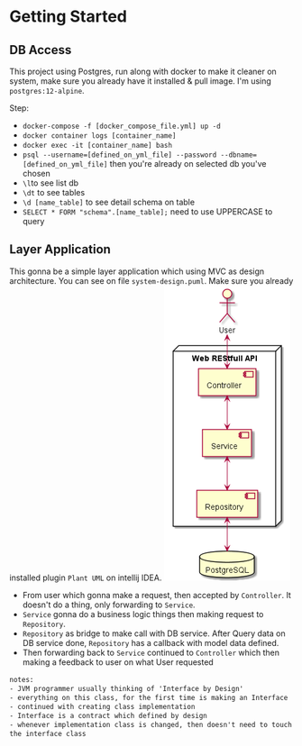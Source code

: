 # Getting Started

## DB Access

This project using Postgres, run along with docker to make it cleaner on system, make sure you already have it installed
& pull image. I'm using `postgres:12-alpine`.

Step:

- `docker-compose -f [docker_compose_file.yml] up -d`
- `docker container logs [container_name]`
- `docker exec -it [container_name] bash`
- `psql --username=[defined_on_yml_file] --password --dbname=[defined_on_yml_file]` then you're already on selected db
  you've chosen
- `\l`to see list db
- `\dt` to see tables
- `\d [name_table]` to see detail schema on table
- `SELECT * FORM "schema".[name_table];` need to use UPPERCASE to query

## Layer Application

This gonna be a simple layer application which using MVC as design architecture. You can see on
file `system-design.puml`. Make sure you already installed plugin `Plant UML` on intellij IDEA.
[![see here](system-design.png)](system-design.png)

- From user which gonna make a request, then accepted by `Controller`. It doesn't do a thing, only forwarding
  to `Service`.
- `Service` gonna do a business logic things then making request to `Repository`.
- `Repository` as bridge to make call with DB service. After Query data on DB service done, `Repository` has a
  callback with model data defined.
- Then forwarding back to `Service` continued to `Controller` which then making a feedback
  to user on what User requested
  
```text
notes:
- JVM programmer usually thinking of 'Interface by Design'
- everything on this class, for the first time is making an Interface
- continued with creating class implementation
- Interface is a contract which defined by design
- whenever implementation class is changed, then doesn't need to touch the interface class 
```